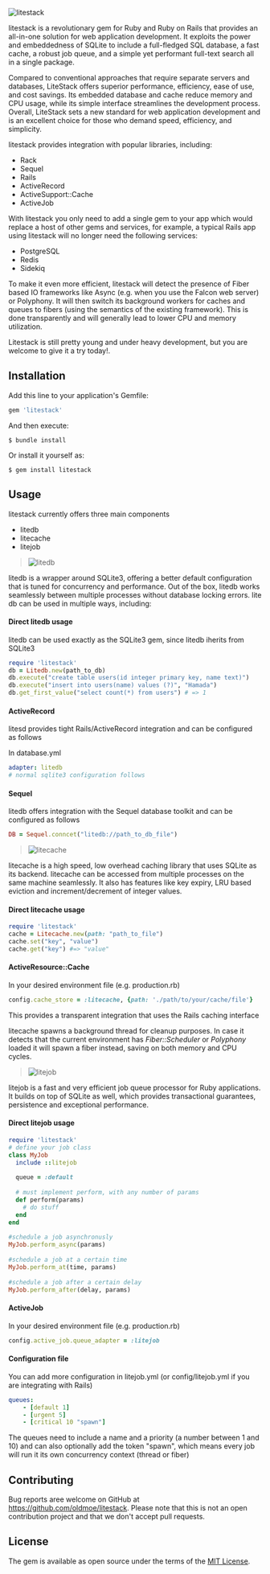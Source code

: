 ![litestack](https://github.com/oldmoe/litestack/blob/master/assets/litestack_logo_teal_large.png?raw=true)


litestack is a revolutionary gem for Ruby and Ruby on Rails that provides an all-in-one solution for web application development. It exploits the power and embeddedness of SQLite to include a full-fledged SQL database, a fast cache, a robust job queue, and a simple yet performant full-text search all in a single package.

Compared to conventional approaches that require separate servers and databases, LiteStack offers superior performance, efficiency, ease of use, and cost savings. Its embedded database and cache reduce memory and CPU usage, while its simple interface streamlines the development process. Overall, LiteStack sets a new standard for web application development and is an excellent choice for those who demand speed, efficiency, and simplicity.

litestack provides integration with popular libraries, including:

- Rack
- Sequel
- Rails
- ActiveRecord
- ActiveSupport::Cache
- ActiveJob

With litestack you only need to add a single gem to your app which would replace a host of other gems and services, for example, a typical Rails app using litestack will no longer need the following services:

- PostgreSQL
- Redis
- Sidekiq

To make it even more efficient, litestack will detect the presence of Fiber based IO frameworks like Async (e.g. when you use the Falcon web server) or Polyphony. It will then switch its background workers for caches and queues to fibers (using the semantics of the existing framework). This is done transparently and will generally lead to lower CPU and memory utilization.

Litestack is still pretty young and under heavy development, but you are welcome to give it a try today!.

## Installation

Add this line to your application's Gemfile:

```ruby
gem 'litestack'
```

And then execute:

    $ bundle install

Or install it yourself as:

    $ gem install litestack

## Usage

litestack currently offers three main components

- litedb
- litecache
- litejob

> ![litedb](https://github.com/oldmoe/litestack/blob/master/assets/litedb_logo_teal.png?raw=true)

litedb is a wrapper around SQLite3, offering a better default configuration that is tuned for concurrency and performance. Out of the box, litedb works seamlessly between multiple processes without database locking errors. lite db can be used in multiple ways, including:

#### Direct litedb usage

litedb can be used exactly as the SQLite3 gem, since litedb iherits from SQLite3

```ruby
require 'litestack'
db = Litedb.new(path_to_db)
db.execute("create table users(id integer primary key, name text)")
db.execute("insert into users(name) values (?)", "Hamada")
db.get_first_value("select count(*) from users") # => 1
```

#### ActiveRecord

litesd provides tight Rails/ActiveRecord integration and can be configured as follows

In database.yml

```yaml
adapter: litedb
# normal sqlite3 configuration follows
```

#### Sequel

litedb offers integration with the Sequel database toolkit and can be configured as follows

```ruby
DB = Sequel.conncet("litedb://path_to_db_file")    
```


> ![litecache](https://github.com/oldmoe/litestack/blob/master/assets/litecache_logo_teal.png?raw=true)

litecache is a high speed, low overhead caching library that uses SQLite as its backend. litecache can be accessed from multiple processes on the same machine seamlessly. It also has features like key expiry, LRU based eviction and increment/decrement of integer values.

#### Direct litecache usage

```ruby
require 'litestack'
cache = Litecache.new(path: "path_to_file")
cache.set("key", "value")
cache.get("key") #=> "value"
```

#### ActiveResource::Cache

In your desired environment file (e.g. production.rb)

```ruby
config.cache_store = :litecache, {path: './path/to/your/cache/file'}
```
This provides a transparent integration that uses the Rails caching interface 

litecache spawns a background thread for cleanup purposes. In case it detects that the current environment has *Fiber::Scheduler* or *Polyphony* loaded it will spawn a fiber instead, saving on both memory and CPU cycles.

> ![litejob](https://github.com/oldmoe/litestack/blob/master/assets/litejob_logo_teal.png?raw=true)

litejob is a fast and very efficient job queue processor for Ruby applications. It builds on top of SQLite as well, which provides transactional guarantees, persistence and exceptional performance. 

#### Direct litejob usage
```ruby
require 'litestack'
# define your job class
class MyJob
  include ::litejob
      
  queue = :default
      
  # must implement perform, with any number of params
  def perform(params)
    # do stuff
  end
end
    
#schedule a job asynchronusly
MyJob.perform_async(params)
    
#schedule a job at a certain time
MyJob.perform_at(time, params)
    
#schedule a job after a certain delay
MyJob.perform_after(delay, params)
```

#### ActiveJob

In your desired environment file (e.g. production.rb)

```ruby
config.active_job.queue_adapter = :litejob
```
#### Configuration file
You can add more configuration in litejob.yml (or config/litejob.yml if you are integrating with Rails)

```yaml
queues:
    - [default 1]
    - [urgent 5]
    - [critical 10 "spawn"]
```

The queues need to include a name and a priority (a number between 1 and 10) and can also optionally add the token "spawn", which means every job will run it its own concurrency context (thread or fiber)


## Contributing

Bug reports aree welcome on GitHub at https://github.com/oldmoe/litestack. Please note that this is not an open contribution project and that we don't accept pull requests.

## License

The gem is available as open source under the terms of the [MIT License](https://opensource.org/licenses/MIT).
